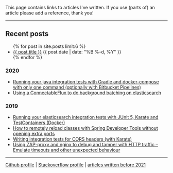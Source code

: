 This page contains links to articles I've written.
If you use (parts of) an article please add a reference, thank you!

----

## Recent posts

<ul class="posts">
  {% for post in site.posts limit:6 %}
    <li class="post">
      <a href="{{ post.url }}">{{ post.title }}</a>
      <time class="publish-date" datetime="{{ post.date | date: '%F' }}">
        {{ post.date | date: "%B %-d, %Y" }}
      </time>
    </li>
  {% endfor %}
</ul>

### 2020

- [Running your java integration tests with Gradle and docker-compose with only one command (optionally with Bitbucket Pipelines)
](https://vanwilgenburg.wordpress.com/2020/09/02/docker-compose-gradle-bitbucket/)
- [Using a ConnectableFlux to do background batching on elasticsearch](https://vanwilgenburg.wordpress.com/2020/01/09/connectableflux-with-elasticsearch/)

### 2019

- [Running your elasticsearch integration tests with JUnit 5, Karate and TestContainers (Docker)](https://vanwilgenburg.wordpress.com/2019/07/08/elasticsearch-junit5-karate-testcontainers/)
- [How to remotely reload classes with Spring Developer Tools without opening extra ports](https://vanwilgenburg.wordpress.com/2019/06/03/spring-dev-tools/)
- [Writing integration tests for CORS headers (with Karate)](https://vanwilgenburg.wordpress.com/2019/05/03/writing-integration-tests-for-cors-headers-with-karate/)
- [Using ZAP-proxy and nginx to debug and tamper with HTTP traffic – Emulate timeouts and other unexpected behaviour](https://vanwilgenburg.wordpress.com/2019/01/22/embedded-elasticsearch-junit5-spring-boot/)

<!--
[2018]() | [2017]() | [2016]() | [2015]() | [2014]() | [2013]()
---
-->

------
[Github profile](http://github.com/jvwilge) | [Stackoverflow profile](https://stackoverflow.com/users/833009/jvwilge) | [articles written before 2021](https://vanwilgenburg.wordpress.com/)
